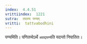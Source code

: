 ```yaml
---
index:  4.4.51
vrittiindex:  1221
sutra:  तदस्य पण्यम्
vritti:  tattvabodhini 
---
```


पण्यमिति। पणितव्येऽर्थे `अवद्यपण्ये`ति यदन्तो निपातितः।

